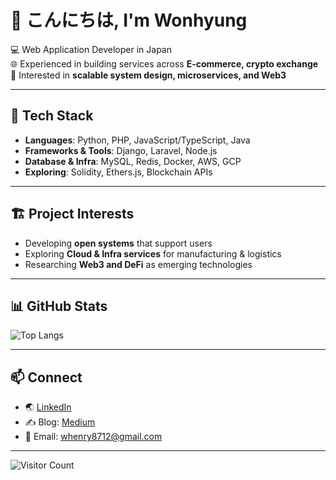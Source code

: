 # 👋 こんにちは, I'm Wonhyung  

💻 Web Application Developer in Japan  
🌐 Experienced in building services across **E-commerce, crypto exchange**  
🚀 Interested in **scalable system design, microservices, and Web3**

---

## 🔧 Tech Stack
- **Languages**: Python, PHP, JavaScript/TypeScript, Java
- **Frameworks & Tools**: Django, Laravel, Node.js
- **Database & Infra**: MySQL, Redis, Docker, AWS, GCP
- **Exploring**: Solidity, Ethers.js, Blockchain APIs  

---

## 🏗️ Project Interests
- Developing **open systems** that support users  
- Exploring **Cloud & Infra services** for manufacturing & logistics  
- Researching **Web3 and DeFi** as emerging technologies  
---

## 📊 GitHub Stats
![Top Langs](https://github-readme-stats.vercel.app/api/top-langs/?username=whrrk&layout=compact&theme=tokyonight)

---

## 📫 Connect
- 🌏 [LinkedIn](https://www.linkedin.com/in/wonh-jung/)  
- ✍️ Blog: [Medium](https://medium.com/@whenry8712)  
- 📩 Email: whenry8712@gmail.com

---

![Visitor Count](https://komarev.com/ghpvc/?username=wonhyung-jung&color=orange)
